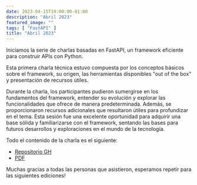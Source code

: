 ```yaml
---
date: 2023-04-15T19:00:00-01:00
description: "Abril 2023"
featured_image: ""
tags: [ "FastAPI" ]
title: "Abril 2023"
---
```


Iniciamos la serie de charlas basadas en FastAPI, un framework eficiente para construir APIs con
Python.

Esta primera charla técnica estuvo compuesta por los conceptos básicos sobre el framework, su
origen, las herramientas disponibles "out of the box" y presentación de recursos útiles.

Durante la charla, los participantes pudieron sumergirse en los fundamentos del framework, entender
su evolución y explorar las funcionalidades que ofrece de manera predeterminada. Además, se
proporcionaron recursos adicionales que resultaron útiles para profundizar en el tema. Esta sesión
fue una excelente oportunidad para adquirir una base sólida y familiarizarse con el framework,
sentando las bases para futuros desarrollos y exploraciones en el mundo de la tecnología.

Todo el contenido de la charla es el siguiente:

- [Repositorio GH](https://github.com/soulcodex/fast-api-beers)
- [PDF](/resources/2023/04/Python_Coruña-FastAPI_from_0_to_hero-Cap1.pdf)

Muchas gracias a todas las personas que asistieron, esperamos repetir para las siguientes ediciones!
